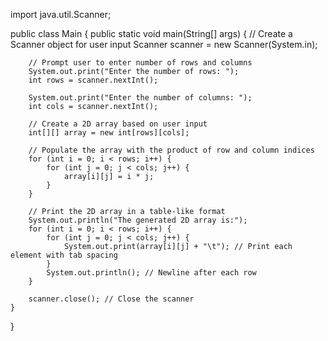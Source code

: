 import java.util.Scanner;

public class Main {
    public static void main(String[] args) {
        // Create a Scanner object for user input
        Scanner scanner = new Scanner(System.in);

        // Prompt user to enter number of rows and columns
        System.out.print("Enter the number of rows: ");
        int rows = scanner.nextInt();
        
        System.out.print("Enter the number of columns: ");
        int cols = scanner.nextInt();

        // Create a 2D array based on user input
        int[][] array = new int[rows][cols];

        // Populate the array with the product of row and column indices
        for (int i = 0; i < rows; i++) {
            for (int j = 0; j < cols; j++) {
                array[i][j] = i * j;
            }
        }

        // Print the 2D array in a table-like format
        System.out.println("The generated 2D array is:");
        for (int i = 0; i < rows; i++) {
            for (int j = 0; j < cols; j++) {
                System.out.print(array[i][j] + "\t"); // Print each element with tab spacing
            }
            System.out.println(); // Newline after each row
        }

        scanner.close(); // Close the scanner
    }
}